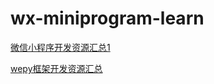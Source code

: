 # wx-miniprogram-learn

[微信小程序开发资源汇总1](https://github.com/lczxxx123/wx-miniprogram-learn/blob/master/justjavac_awesome-wechat-weapp.md)

[wepy框架开发资源汇总](https://github.com/aben1188/awesome-wepy/blob/master/README.md)
